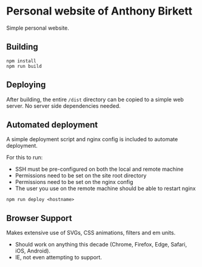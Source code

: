 # Personal website of Anthony Birkett
Simple personal website.

## Building
```shell script
npm install
npm run build
```

## Deploying
After building, the entire ``/dist`` directory can be copied to a simple web server.
No server side dependencies needed.

## Automated deployment
A simple deployment script and nginx config is included to automate deployment.

For this to run:
* SSH must be pre-configured on both the local and remote machine
* Permissions need to be set on the site root directory
* Permissions need to be set on the nginx config
* The user you use on the remote machine should be able to restart nginx

```shell script
npm run deploy <hostname>
```

## Browser Support
Makes extensive use of SVGs, CSS animations, filters and em units.
* Should work on anything this decade (Chrome, Firefox, Edge, Safari, iOS, Android).
* IE, not even attempting to support.

